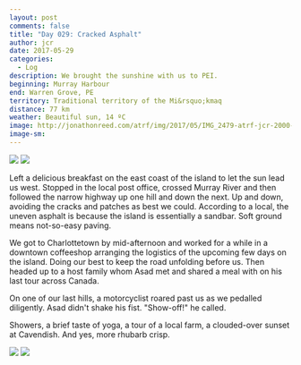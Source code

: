 ```yaml
---
layout: post
comments: false
title: "Day 029: Cracked Asphalt"
author: jcr
date: 2017-05-29
categories:
  - Log
description: We brought the sunshine with us to PEI.
beginning: Murray Harbour
end: Warren Grove, PE
territory: Traditional territory of the Mi&rsquo;kmaq 
distance: 77 km
weather: Beautiful sun, 14 ºC
image: http://jonathonreed.com/atrf/img/2017/05/IMG_2479-atrf-jcr-2000-web.jpg
image-sm:
---
```


<img src="http://jonathonreed.com/atrf/img/2017/05/IMG_2492-atrf-jcr-2000-web.jpg"> 

<img src="http://jonathonreed.com/atrf/img/2017/05/IMG_2484-atrf-jcr-2000-web.jpg"> 

Left a delicious breakfast on the east coast of the island to let the sun lead us west. Stopped in the local post office, crossed Murray River and then followed the narrow highway up one hill and down the next. Up and down, avoiding the cracks and patches as best we could. According to a local, the uneven asphalt is because the island is essentially a sandbar. Soft ground means not-so-easy paving.

We got to Charlottetown by mid-afternoon and worked for a while in a downtown coffeeshop arranging the logistics of the upcoming few days on the island. Doing our best to keep the road unfolding before us. Then headed up to a host family whom Asad met and shared a meal with on his last tour across Canada.

On one of our last hills, a motorcyclist roared past us as we pedalled diligently. Asad didn't shake his fist. "Show-off!" he called.

Showers, a brief taste of yoga, a tour of a local farm, a clouded-over sunset at Cavendish. And yes, more rhubarb crisp.

<img src="http://jonathonreed.com/atrf/img/2017/05/IMG_2504-atrf-jcr-2000-web.jpg"> 

<img src="http://jonathonreed.com/atrf/img/2017/05/IMG_2526-atrf-jcr-2000-web.jpg"> 